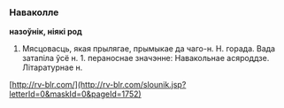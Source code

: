 ### Наваколле
**назоўнік, ніякі род**

1. Мясцовасць, якая прылягае, прымыкае да чаго-н. Н. горада. Вада затапіла ўсё н. 1. пераноснае значэнне: Навакольнае асяроддзе. Літаратурнае н.

<a rel="author">[http://rv-blr.com/](http://rv-blr.com/slounik.jsp?letterId=0&maskId=0&pageId=1752)</a>
